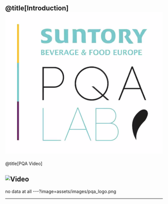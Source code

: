 @title[Introduction]
![Logo](assets/images/pqa_logo.png)
---
@title[PQA Video]

![Video](https://www.youtube.com/embed/RNwgDQgIiS4?autoplay=1)
---
no data at all
---?image=assets/images/pqa_logo.png

---


